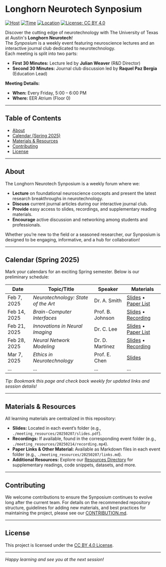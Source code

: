 # Longhorn Neurotech Synposium

[![Host](https://img.shields.io/badge/Longhorn%20Neurotech-orange)](https://github.com/LonghornNeurotech)
[![Time](https://img.shields.io/badge/Meetings-Fridays%205–6pm-blue)](https://github.com/your-org/your-repo)
[![Location](https://img.shields.io/badge/Location-EER%20Atrium%20(Fl0)-yellow)](https://cockrell.utexas.edu/)
[![License: CC BY 4.0](https://img.shields.io/badge/License-CC%20BY%204.0-lightgrey)](./LICENSE)

Discover the cutting edge of neurotechnology with The University of Texas at Austin's **Longhorn Neurotech**!  
The *Synposium* is a weekly event featuring neuroscience lectures and an interactive journal club dedicated to neurotechnology.  
Each meeting is split into two parts:
- **First 30 Minutes:** Lecture led by **Julian Weaver** (R&D Director)
- **Second 30 Minutes:** Journal club discussion led by **Raquel Paz Bergia** (Education Lead)

**Meeting Details:**
- **When:** Every Friday, 5:00 – 6:00 PM
- **Where:** EER Atrium (Floor 0)

---

## Table of Contents
- [About](#about)
- [Calendar (Spring 2025)](#calendar-spring-2025)
- [Materials & Resources](#materials--resources)
- [Contributing](#contributing)
- [License](#license)

---

## About

The Longhorn Neurotech Synposium is a weekly forum where we:
- **Lecture** on foundational neuroscience concepts and present the latest research breakthroughs in neurotechnology.
- **Discuss** current journal articles during our interactive journal club.
- **Provide** easy access to slides, recordings, and supplementary reading materials.
- **Encourage** active discussion and networking among students and professionals.

Whether you’re new to the field or a seasoned researcher, our Synposium is designed to be engaging, informative, and a hub for collaboration!

---

## Calendar (Spring 2025)

Mark your calendars for an exciting Spring semester. Below is our preliminary schedule:

| **Date**    | **Topic/Title**                           | **Speaker**        | **Materials**                                                                                   |
|-------------|-------------------------------------------|--------------------|-------------------------------------------------------------------------------------------------|
| Feb 7, 2025 | *Neurotechnology: State of the Art*       | Dr. A. Smith       | [Slides](./events/20250207/slides.pdf) • [Paper List](./events/20250207/paper_links.md)            |
| Feb 14, 2025| *Brain-Computer Interfaces*               | Prof. B. Johnson   | [Slides](./events/20250214/slides.pdf) • [Recording](./events/20250214/recording.mp4)             |
| Feb 21, 2025| *Innovations in Neural Imaging*           | Dr. C. Lee         | [Slides](./events/20250221/slides.pdf) • [Paper List](./events/20250221/paper_links.md)            |
| Feb 28, 2025| *Neural Network Modeling*                 | Dr. D. Martinez    | [Slides](./events/20250228/slides.pdf) • [Recording](./events/20250228/recording.mp4)             |
| Mar 7, 2025 | *Ethics in Neurotechnology*               | Prof. E. Chen      | [Slides](./events/20250307/slides.pdf)                                                            |
| ...         | ...                                       | ...                | ...                                                                                             |

*Tip: Bookmark this page and check back weekly for updated links and session details!*

---

## Materials & Resources

All learning materials are centralized in this repository:

- **Slides:** Located in each event’s folder (e.g., `./meeting_resources/20250207/slides.pdf`).
- **Recordings:** If available, found in the corresponding event folder (e.g., `./meeting_resources/20250214/recording.mp4`).
- **Paper Links & Other Material:** Available as Markdown files in each event folder (e.g., `./meeting_resources/20250207/links.md`).
- **Additional Resources:** Explore our [Resources Directory](./resources/) for supplementary readings, code snippets, datasets, and more.

---

## Contributing

We welcome contributions to ensure the Synposium continues to evolve long after the current team. For details on the recommended repository structure, guidelines for adding new materials, and best practices for maintaining the project, please see our [CONTRIBUTION.md](./CONTRIBUTION.md).

---

## License

This project is licensed under the [CC BY 4.0 License](./LICENSE).

---

*Happy learning and see you at the next session!*
